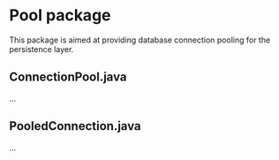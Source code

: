# Pool package
This package is aimed at providing database connection pooling for the persistence layer.

## ConnectionPool.java
...

## PooledConnection.java
...
